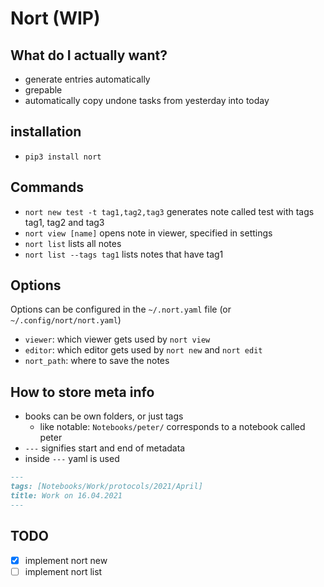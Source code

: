 # Nort (WIP)

## What do I actually want?
- generate entries automatically
- grepable
- automatically copy undone tasks from yesterday into today

## installation
- `pip3 install nort`

## Commands
- `nort new test -t tag1,tag2,tag3` generates note called test with tags tag1, tag2 and tag3
- `nort view [name]` opens note in viewer, specified in settings
- `nort list` lists all notes
- `nort list --tags tag1` lists notes that have tag1

## Options
Options can be configured in the `~/.nort.yaml` file (or `~/.config/nort/nort.yaml`)
- `viewer`: which viewer gets used by `nort view`
- `editor`: which editor gets used by `nort new` and `nort edit`
- `nort_path`: where to save the notes

## How to store meta info
- books can be own folders, or just tags
  - like notable: `Notebooks/peter/` corresponds to a notebook called peter
- `---` signifies start and end of metadata
- inside `---` yaml is used

```markdown
---
tags: [Notebooks/Work/protocols/2021/April]
title: Work on 16.04.2021
---
```

## TODO
- [x] implement nort new
- [ ] implement nort list
